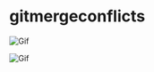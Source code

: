 # gitmergeconflicts

![Gif](https://media.giphy.com/media/1gdie6tuheZwGlnfwj/giphy.gif)

![Gif](https://media.giphy.com/media/3o7527pa7qs9kCG78A/giphy.gif)

